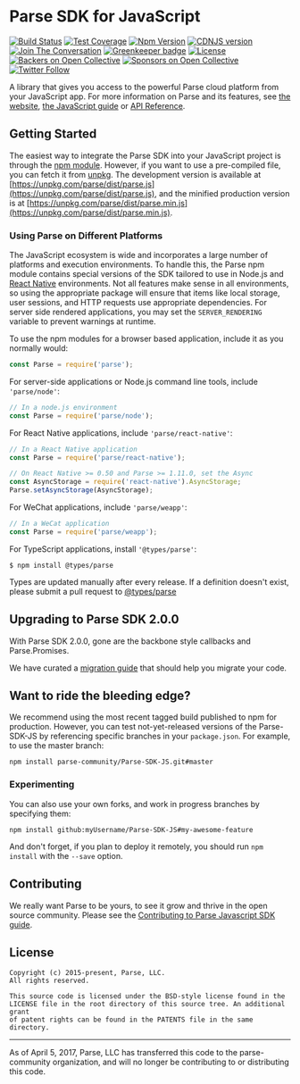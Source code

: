 # Parse SDK for JavaScript

[![Build Status][build-status-svg]][build-status-link]
[![Test Coverage][coverage-status-svg]][coverage-status-link]
[![Npm Version][npm-svg]][npm-link]
[![CDNJS version][cdn-svg]][cdn-link]
[![Join The Conversation][discourse-svg]][discourse-link]
[![Greenkeeper badge][greenkeeper-svg]][greenkeeper-link]
[![License][license-svg]][license-link]
[![Backers on Open Collective](https://opencollective.com/parse-server/backers/badge.svg)][open-collective-link]
[![Sponsors on Open Collective](https://opencollective.com/parse-server/sponsors/badge.svg)][open-collective-link]
[![Twitter Follow](https://img.shields.io/twitter/follow/ParsePlatform.svg?label=Follow%20us%20on%20Twitter&style=social)](https://twitter.com/intent/follow?screen_name=ParsePlatform)

A library that gives you access to the powerful Parse cloud platform from your JavaScript app. For more information on Parse and its features, see [the website](http://parseplatform.org), [the JavaScript guide](http://docs.parseplatform.org/js/guide/) or [API Reference](http://parseplatform.org/Parse-SDK-JS/api/).

## Getting Started

The easiest way to integrate the Parse SDK into your JavaScript project is through the [npm module](https://npmjs.org/parse).
However, if you want to use a pre-compiled file, you can fetch it from [unpkg](https://unpkg.com). The development version is available at [https://unpkg.com/parse/dist/parse.js](https://unpkg.com/parse/dist/parse.js), and the minified production version is at [https://unpkg.com/parse/dist/parse.min.js](https://unpkg.com/parse/dist/parse.min.js).

### Using Parse on Different Platforms

The JavaScript ecosystem is wide and incorporates a large number of platforms and execution environments. To handle this, the Parse npm module contains special versions of the SDK tailored to use in Node.js and [React Native](https://facebook.github.io/react-native/) environments. Not all features make sense in all environments, so using the appropriate package will ensure that items like local storage, user sessions, and HTTP requests use appropriate dependencies. For server side rendered applications, you may set the `SERVER_RENDERING` variable to prevent warnings at runtime.

To use the npm modules for a browser based application, include it as you normally would:

```js
const Parse = require('parse');
```

For server-side applications or Node.js command line tools, include `'parse/node'`:

```js
// In a node.js environment
const Parse = require('parse/node');
```

For React Native applications, include `'parse/react-native'`:
```js
// In a React Native application
const Parse = require('parse/react-native');

// On React Native >= 0.50 and Parse >= 1.11.0, set the Async
const AsyncStorage = require('react-native').AsyncStorage;
Parse.setAsyncStorage(AsyncStorage);
```

For WeChat applications, include `'parse/weapp'`:
```js
// In a WeCat application
const Parse = require('parse/weapp');
```

For TypeScript applications, install `'@types/parse'`:
```
$ npm install @types/parse
```

Types are updated manually after every release. If a definition doesn't exist, please submit a pull request to [@types/parse][types-parse]

## Upgrading to Parse SDK 2.0.0

With Parse SDK 2.0.0, gone are the backbone style callbacks and Parse.Promises.

We have curated a [migration guide](2.0.0.md) that should help you migrate your code.

## Want to ride the bleeding edge?

We recommend using the most recent tagged build published to npm for production. However, you can test not-yet-released versions of the Parse-SDK-JS by referencing specific branches in your `package.json`. For example, to use the master branch:

```
npm install parse-community/Parse-SDK-JS.git#master
```

### Experimenting

You can also use your own forks, and work in progress branches by specifying them:

```
npm install github:myUsername/Parse-SDK-JS#my-awesome-feature
```

And don't forget, if you plan to deploy it remotely, you should run `npm install` with the `--save` option.

## Contributing

We really want Parse to be yours, to see it grow and thrive in the open source community. Please see the [Contributing to Parse Javascript SDK guide](CONTRIBUTING.md).

## License

```
Copyright (c) 2015-present, Parse, LLC.
All rights reserved.

This source code is licensed under the BSD-style license found in the
LICENSE file in the root directory of this source tree. An additional grant
of patent rights can be found in the PATENTS file in the same directory.
```

-----
As of April 5, 2017, Parse, LLC has transferred this code to the parse-community organization, and will no longer be contributing to or distributing this code.

 [build-status-svg]: https://travis-ci.org/parse-community/Parse-SDK-JS.svg?branch=master
 [build-status-link]: https://travis-ci.org/parse-community/Parse-SDK-JS
 [coverage-status-svg]: http://codecov.io/github/parse-community/Parse-SDK-JS/coverage.svg?branch=master
 [coverage-status-link]: http://codecov.io/github/parse-community/Parse-SDK-JS?branch=master
 [npm-svg]: https://badge.fury.io/js/parse.svg
 [npm-link]: https://npmjs.org/parse
 [cdn-svg]: https://img.shields.io/cdnjs/v/parse.svg
 [cdn-link]: https://cdnjs.com/libraries/parse
 [discourse-svg]: https://img.shields.io/discourse/https/community.parseplatform.org/topics.svg
 [discourse-link]: https://community.parseplatform.org/c/sdk/js
 [license-svg]: https://img.shields.io/badge/license-BSD-lightgrey.svg
 [license-link]: https://github.com/parse-community/Parse-SDK-JS/blob/master/LICENSE
 [greenkeeper-svg]: https://badges.greenkeeper.io/parse-community/Parse-SDK-JS.svg
 [greenkeeper-link]: https://greenkeeper.io/
 [types-parse]: https://github.com/DefinitelyTyped/DefinitelyTyped/tree/master/types/parse
 [open-collective-link]: https://opencollective.com/parse-server

